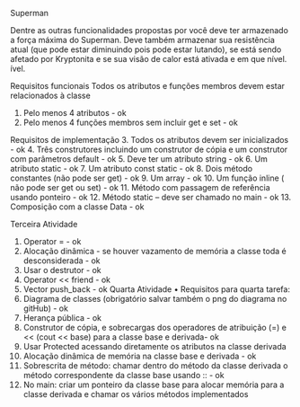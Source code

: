 ﻿Superman

Dentre as outras funcionalidades propostas por você deve ter armazenado a força máxima do Superman. Deve também armazenar sua resistência atual (que pode estar diminuindo pois pode estar lutando), se está sendo afetado por Kryptonita e se sua visão de calor está ativada e em que nível.
ível.

Requisitos funcionais 
Todos os atributos e funções membros devem estar relacionados à classe
1.	Pelo menos 4 atributos - ok
2.	Pelo menos 4 funções membros sem incluir get e set - ok

Requisitos de implementação
3.	Todos os atributos devem ser inicializados - ok 
4.	Três construtores incluindo um construtor de cópia e um construtor com parâmetros default - ok
5.	Deve ter um atributo string - ok
6.	Um atributo static - ok
7.	Um atributo const static - ok
8.	Dois método constantes (não pode ser get) - ok
9.	Um array - ok
10.	Um função inline ( não pode ser get ou set) - ok
11.	Método com passagem de referência usando ponteiro - ok
12.	Método static – deve ser chamado no main - ok
13.	Composição com a classe Data - ok

Terceira Atividade 
1.	Operator = - ok
2.	Alocação dinâmica - se houver vazamento de memória a classe toda é desconsiderada - ok
3.	Usar o destrutor - ok
4.	Operator << friend - ok
5.	Vector push_back - ok
Quarta Atividade
•	Requisitos para quarta tarefa: 
1.	Diagrama de classes (obrigatório salvar também o png do diagrama no gitHub) - ok
2.	Herança pública - ok
3.	Construtor de cópia, e sobrecargas dos operadores de atribuição (=) e << (cout << base) para a classe base e derivada- ok
4.	Usar Protected acessando diretamente os atributos na classe derivada
5.	Alocação dinâmica de memória na classe base e derivada - ok
6.	Sobrescrita de método: chamar dentro do método da classe derivada o método correspondente da classe base usando :: - ok
7.	No main: criar um ponteiro da classe base para alocar memória para a classe derivada e chamar os vários métodos implementados 
